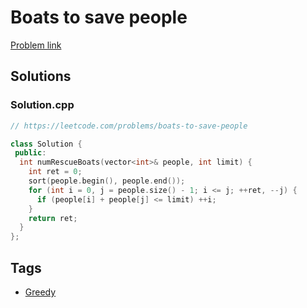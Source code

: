 # Boats to save people

[Problem link](https://leetcode.com/problems/boats-to-save-people)

## Solutions


### Solution.cpp
```cpp
// https://leetcode.com/problems/boats-to-save-people

class Solution {
 public:
  int numRescueBoats(vector<int>& people, int limit) {
    int ret = 0;
    sort(people.begin(), people.end());
    for (int i = 0, j = people.size() - 1; i <= j; ++ret, --j) {
      if (people[i] + people[j] <= limit) ++i;
    }
    return ret;
  }
};
```
## Tags

* [Greedy](/Collections/greedy.md#greedy)
